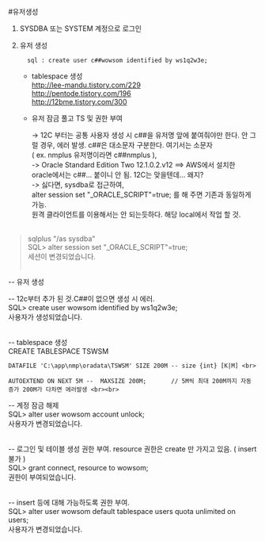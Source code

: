 #유저생성

1. SYSDBA 또는 SYSTEM 계정으로 로그인 <br>

2. 유저 생성 <br>

         sql : create user c##wowsom identified by ws1q2w3e;

   - tablespace 생성 <br>
http://lee-mandu.tistory.com/229 <br>
http://pentode.tistory.com/196 <br>
http://12bme.tistory.com/300 <br>

   - 유저 잠금 풀고 TS 및 권한 부여 <br>

 

     -> 12C 부터는 공통 사용자 생성 시 c##을 유저명 앞에 붙여줘야만 한다. 안 그럴 경우, 에러 발생. c##은 대소문자 구분한다. 여기서는 소문자 <br>
    ( ex.  nmplus  유저명이라면 c##nmplus ),  <br>
     -> Oracle Standard Edition Two 12.1.0.2.v12 ==> AWS에서 설치한 oracle에서는 c##... 붙이니 안 됨. 12C는 맞을텐데… 왜지? <br>
     -> 싫다면, sysdba로 접근하여, <br>
    alter session set "_ORACLE_SCRIPT"=true; 를 해 주면 기존과 동일하게 가능. <br>
    원격 클라이언트를 이용해서는 안 되는듯하다. 해당 local에서 작업 할 것. <br><br>

 

 

>    sqlplus "/as sysdba" <br>
SQL> alter session set "_ORACLE_SCRIPT"=true; <br>
세션이 변경되었습니다. <br><br>

 

-- 유저 생성 <br>

-- 12c부터 추가 된 것.C##이 없으면 생성 시 에러. <br>
SQL> create user wowsom identified by ws1q2w3e; <br>
사용자가 생성되었습니다. <br><br>

 
-- tablespace 생성 <br>
CREATE TABLESPACE TSWSM <br>

    DATAFILE 'C:\app\nmp\oradata\TSWSM' SIZE 200M -- size {int} [K|M] <br>

    AUTOEXTEND ON NEXT 5M --  MAXSIZE 200M;       // 5M씩 최대 200M까지 자동 증가 200M가 다차면 에러발생 <br><br>



-- 계정 잠금 해제 <br>
SQL> alter user wowsom account unlock; <br>
사용자가 변경되었습니다.  <br><br>


-- 로그인 및 테이블 생성 권한 부여.  resource 권한은 create 만 가지고 있음. ( insert  불가 ) <br>
SQL> grant connect, resource to wowsom; <br>
권한이 부여되었습니다. <br><br>


-- insert 등에 대해 가능하도록 권한 부여. <br>
SQL> alter user wowsom default tablespace users quota unlimited on users; <br>
사용자가 변경되었습니다. 
